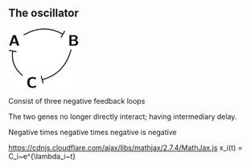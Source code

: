 
## The oscillator

![Oscillator](https://github.com/GreshnovaSasha/SynBio/blob/master/Oscillator.png)

Consist of three negative feedback loops

The two genes no longer directly interact; having intermediary delay. 

Negative times negative times negative is negative



https://cdnjs.cloudflare.com/ajax/libs/mathjax/2.7.4/MathJax.js
[](https://cdnjs.cloudflare.com/ajax/libs/mathjax/2.7.4/MathJax.js)
x_i(t) = C_i~e^{\lambda_i~t}

